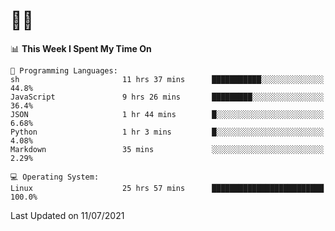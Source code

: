 # 👨‍💻
<!--START_SECTION:waka-->
📊 **This Week I Spent My Time On** 

```text
💬 Programming Languages: 
sh                       11 hrs 37 mins      ███████████░░░░░░░░░░░░░░   44.8% 
JavaScript               9 hrs 26 mins       █████████░░░░░░░░░░░░░░░░   36.4% 
JSON                     1 hr 44 mins        █░░░░░░░░░░░░░░░░░░░░░░░░   6.68% 
Python                   1 hr 3 mins         █░░░░░░░░░░░░░░░░░░░░░░░░   4.08% 
Markdown                 35 mins             ░░░░░░░░░░░░░░░░░░░░░░░░░   2.29%

💻 Operating System: 
Linux                    25 hrs 57 mins      █████████████████████████   100.0%

```


 Last Updated on 11/07/2021
<!--END_SECTION:waka-->
